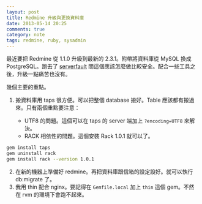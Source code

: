 ```yaml
---
layout: post
title: Redmine 升級與更換資料庫
date: 2013-05-14 20:25
comments: true
category: note
tags: redmine, ruby, sysadmin
---
```


最近要把 Redmine 從 1.1.0 升級到最新的 2.3.1。附帶將資料庫從 MySQL 換成 PostgreSQL。跑去了 [serverfault][1]
問這個應該怎麼做比較安全。配合一些工具之後，升級一點痛苦也沒有。

<!--more-->

幾個主要的重點。

 1. 搬資料庫用 taps 很方便。可以把整個 database 搬好。Table 應該都有搬過來。只有兩個重點要注意：

    * UTF8 的問題。這個可以在 taps 的 server 端加上 `?encoding=UTF8` 來解決。
    * RACK 相依性的問題。這個安裝 Rack 1.0.1 就可以了。
``` bash
gem install taps
gem uninstall rack
gem install rack --version 1.0.1
```

 2. 在新的機器上準備好 redmine。再把資料庫跟信箱的設定設好。就可以執行 db:migrate 了。
 3. 我用 thin 配合 nginx。要記得在 `Gemfile.local` 加上 `thin` 這個 gem。不然在 rvm 的環境下會跑不起來。

[1]: http://serverfault.com/questions/506884/how-to-migrate-old-redmine-server-to-new-one-with-version-upgrade-and-database-c 
